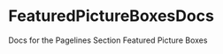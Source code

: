 FeaturedPictureBoxesDocs
========================

Docs for the Pagelines Section Featured Picture Boxes
